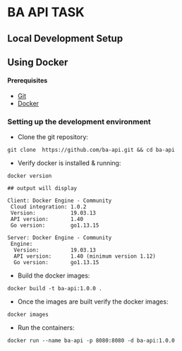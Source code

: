 # BA API TASK


## Local Development Setup

## Using Docker

#### Prerequisites

  * [Git](https://git-scm.com/downloads)
  * [Docker](https://docs.docker.com/get-docker/)


### Setting up the development environment

* Clone the git repository:

```
git clone  https://github.com/ba-api.git && cd ba-api
```


* Verify docker is installed & running:

```
docker version

## output will display

Client: Docker Engine - Community
 Cloud integration: 1.0.2
 Version:           19.03.13
 API version:       1.40
 Go version:        go1.13.15

Server: Docker Engine - Community
 Engine:
  Version:          19.03.13
  API version:      1.40 (minimum version 1.12)
  Go version:       go1.13.15
```


* Build the docker images:

```
docker build -t ba-api:1.0.0 .
```

* Once the images are built verify the docker images:

```
docker images
```

* Run the containers:

```
docker run --name ba-api -p 8080:8080 -d ba-api:1.0.0

```
